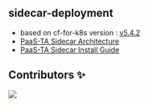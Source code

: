 ## sidecar-deployment

- based on cf-for-k8s version : [v5.4.2](https://github.com/cloudfoundry/cf-for-k8s/releases/tag/v5.4.2)
- [PaaS-TA Sidecar Architecture](https://github.com/PaaS-TA/sidecar-guide/blob/master/architecture/sidecar.md)
- [PaaS-TA Sidecar Install Guide](https://github.com/PaaS-TA/sidecar-guide/blob/master/install/README.md)

## Contributors ✨

<a href="https://github.com/PaaS-TA/sidecar-deployment/graphs/contributors">
  <img src="https://contrib.rocks/image?repo=PaaS-TA/sidecar-deployment" />
</a>
